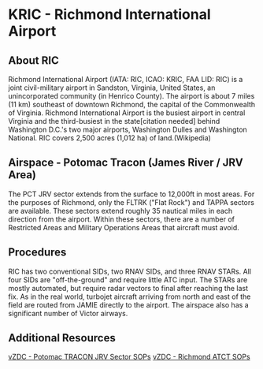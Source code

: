 # KRIC - Richmond International Airport

## About RIC
Richmond International Airport (IATA: RIC, ICAO: KRIC, FAA LID: RIC) is a joint civil-military airport in Sandston, Virginia, United States, an unincorporated community (in Henrico County). The airport is about 7 miles (11 km) southeast of downtown Richmond, the capital of the Commonwealth of Virginia. Richmond International Airport is the busiest airport in central Virginia and the third-busiest in the state[citation needed] behind Washington D.C.'s two major airports, Washington Dulles and Washington National. RIC covers 2,500 acres (1,012 ha) of land.(Wikipedia)

## Airspace - Potomac Tracon (James River / JRV Area)
The PCT JRV sector extends from the surface to 12,000ft in most areas. For the purposes of Richmond, only the FLTRK ("Flat Rock") and TAPPA sectors are available. These sectors extend roughly 35 nautical miles in each direction from the airport. Within these sectors, there are a number of Restricted Areas and Military Operations Areas that aircraft must avoid. 

## Procedures
RIC has two conventional SIDs, two RNAV SIDs, and three RNAV STARs. All four SIDs are "off-the-ground" and require little ATC input. The STARs are mostly automated, but require radar vectors to final after reaching the last fix. As in the real world, turbojet aircraft arriving from north and east of the field are routed from JAMIE directly to the airport. The airspace also has a significant number of Victor airways. 

## Additional Resources
<a href="https://zjxartcc.org/media/doc/ZJX-5.D_Jacksonville_ARTCC_DAB_ATCT_TRACON_SOP.pdf" target="_blank">vZDC - Potomac TRACON JRV Sector SOPs</a>
<a href="https://www.vzdc.org/storage/files/KRIC%20%7C%20Richmond%20Tower%20&%20TRACON%20SOP_1547179912.pdf" target="_blank">vZDC - Richmond ATCT SOPs</a>